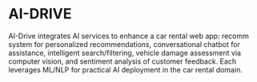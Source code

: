 # AI-DRIVE
AI-Drive integrates AI services to enhance a car rental web app: recomm system for personalized recommendations, conversational chatbot for assistance, intelligent search/filtering, vehicle damage assessment via computer vision, and sentiment analysis of customer feedback. Each leverages ML/NLP for practical AI deployment in the car rental domain.
